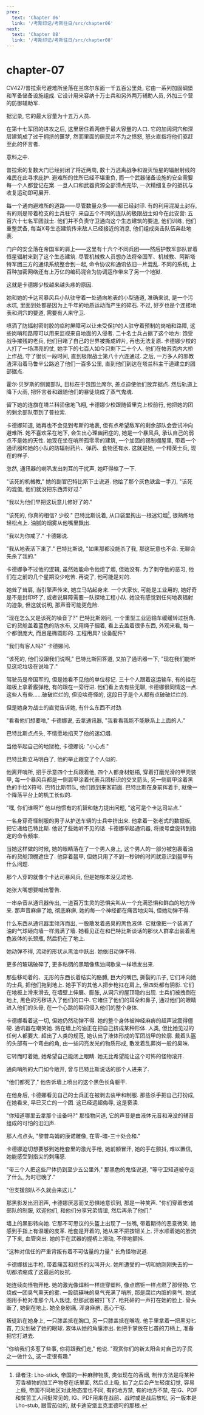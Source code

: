 ```yaml
---
prev:
  text: 'Chapter 06'
  link: '/考斯印记/考斯往日/src/chapter06'
next:
  text: 'Chapter 08'
  link: '/考斯印记/考斯往日/src/chapter08'
---
```


# chapter-07

CV427/普拉索号避难所坐落在兰席尔东面一千五百公里处, 它由一系列加固碉堡和军备储备设施组成. 它设计用来容纳十万士兵和另外两万辅助人员, 外加三个营的防御辅助军.

据记录, 它的最大容量为十五万人员.

在第十七军团的进攻之后, 这里居住着两倍于最大容量的人口. 它的加阔洞穴和深层建筑成了过于拥挤的噩梦, 然而里面的居民并不为之愤怒, 怒火直指将他们驱赶至此的怀言者.

意料之中.

普拉索的复数大门已经封闭了将近两周, 数十万逃离战争和毁灭恒星的辐射射线的难民在此寻求庇护. 避难所的住所已经不堪重负, 而一个武器储备设施的安全需要每一个人都登记在案. 一旦人口和武器资源全部清点完毕, 一次精细复杂的抵抗与收复运动即可展开.

每一个通向避难所的道路——尽管数量众多——都已经封印. 有的利用混凝土封存, 有的则是带着枪支的士兵驻守. 来自五个不同的连队的极限战士如今在此安营: 五百六十七名军团战士. 他们并不负责守卫通向这个生态建筑的要道, 他们训练, 他们重整武备, 每当X号生态建筑传来敌人已经接近的消息, 他们组成突击队伍奔赴地表.

门户的安全落在帝国军的肩上——这里有十六个不同兵团——然后护教军部队冒着恒星辐射来到了这个生态建筑. 尽管机械教人员想办法将帝国军、机械教、阿斯塔特军团三方的通讯系统整合到一起, 命令协议和通讯依旧一片混乱. 不同的系统, 上百种加密网络还有上万亿的编码混合为协调运作带来了另一个地狱.

这就是卡德娜少校越来越头疼的原因.

她和她的卡达司暴风兵小队驻守着一处通向地表的小型通道, 准确来说, 是一个污水坑, 里面到处都是因为上千年的地质运动而产生的碎石. 不过, 好歹也是个连接地表和洞穴的要道, 需要有人来守卫.

喷洒了防辐射密封胶的临时屏障可以让未受保护的人驻守着预制的岗哨和路障, 这些岗哨和路障可以用来监视来自地面的入侵者. 二十名士兵占据了这个地方: 饱受战争摧残的老兵, 他们目睹了自己的世界被撕成碎片, 再也无法复原. 卡德娜少校的人打了一场漂亮的仗, 她手下的七百人如今只剩下二十个人. 他们在帕苏克内大桥上作战, 守了很长一段时间, 直到极限战士第八十六连通过. 之后, 一万多人的邪教渣滓沿着马鲁辛公路追了他们一百多公里, 直到他们到达在塔兰科主干道建立的团部据点.

霍尔·贝罗斯的侧翼部队, 目标在于包围兰席尔, 差点迫使他们放弃据点. 然后轨道上降下火雨, 把怀言者和跟随他们的暴徒烧成了蒸气鬼魂.

留下她的连旗在塔兰科骄傲地飞翔, 卡德娜少校跟随留里克上校前行, 他把她的团的剩余部队带到了普拉索.

卡德娜知道, 她再也不会见到考斯的地表, 但有点希望敌军的剩余部队会尝试冲向避难所. 她不喜欢呆在地下, 会生出心理幽闭症的, 她是一个暴风兵, 承认自己的弱点不是她的天性. 她现在坐在哨所孤零零的建筑, 一个加固的锡制棚屋里, 带着一个通讯器和她的小队的防辐射药片、弹药、食物还有水. 这就是她, 一个精英士兵, 现在的样子.

忽然, 通讯器的喇叭发出刺耳的干扰声, 她吓得缩了一下.

"该死的机械教," 她的副官巴特比斯下士说道. 他给了那个灰色铁盒一手刀, "该死的混蛋, 他们就没把东西弄好过."

"我以为他们早把这玩意儿修好了的."

"该死的, 你真的相信? 少校." 巴特比斯说着, 从口袋里掏出一根迷幻烟[^1], 很熟练地轻松点上. 油腻的烟雾从他嘴里飘出.

"我以为你戒了." 卡德娜说.

"我从地表活下来了." 巴特比斯说, "如果那都没能杀了我, 那这玩意也不会. 无聊会先杀了我的."

卡德娜争不过他的逻辑, 虽然她能命令他熄了烟, 但她没有. 为了剥夺他的恶习, 他们在之前的几个星期没少吃苦. 再说了, 他可能是对的.

她耸了耸肩, 当引擎声传来, 她立马站起身来. 一个大家伙, 可能是工业用的, 她好奇是不是封印坏了, 或者说屏障需要一队探地工程小队. 她没有感觉到任何地表辐射的迹象, 但这就说明, 那声音可能更危险.

"现在怎么又是该死的噪音了?" 巴特比斯刚问, 一个重型工业运输车缓缓转过拐角. 它的货舱盖着蓝色的防水布, 又用绳子捆着, 看上去盖着很多东西, 外观来看, 每一个都很庞大, 而且是椭圆形的. 工程用具? 设备配件?

"我们有客人吗?" 卡德娜问.

"该死的, 他们没跟我们说啊," 巴特比斯回答道, 又拍了通讯器一下, "现在我们能听见这坨垃圾在说啥了."

驾驶员是帝国军的, 但是她看不见他的单位标记. 三十个人跟着这运输车, 有的挂在踏板上拿着霰弹枪, 有的跟在一旁行进. 他们看上去有些无聊, 卡德娜很同情这一点. 这些人有些……破破烂烂的, 但没啥奇怪的, 这段日子是个人都有点破破烂烂的.

但是她身为战士的直觉告诉她, 有什么东西不对劲.

"看看他们想要啥," 卡德娜说, 去拿通讯器, "我看看我能不能联系上上面的人."

巴特比斯点点头, 不情愿地掐灭了他的迷幻烟.

当他举起自己的地狱枪, 卡德娜说: "小心点."

巴特比斯立马明白了, 他的举止跟变了个人似的.

他离开哨所, 招手示意四个士兵跟着他, 四个人都身材魁梧, 穿着打磨光滑的甲壳装甲, 每一个暴风兵都是一侧肩甲涂着代表兵团标识的交叉箭头, 另一侧肩甲涂着黑色的手绘X符号. 巴特比斯带队, 他们跑到来客前面. 巴特比斯在身前挥着手, 就像一个降落平台上的机工长似的.

"嘿, 你们谁啊?" 他以他惯有的机智和魅力提出问题, "这可是个卡达司站点."

一名身穿奇怪制服的男子从护送车辆的士兵中挤出来. 他拿着一张老式的数据板, 把它递给巴特比斯. 他说了些她听不见的话. 卡德娜举起通讯器, 将拨号盘旋转到指定的命令频率.

当她这样做的时候, 她的眼睛落在了一个男人身上, 这个男人的一部分被包裹着油布的货舱顶棚遮住了. 他穿着盔甲, 但她只用了不到一秒钟的时间就意识到盔甲有什么问题.

那个人穿的就像个卡达司暴风兵, 但是她根本没见过他.

她张大嘴想要喊出警告.

一串杂音从通讯器传出, 一道百万生灵的恐惧尖叫从一个充满恐惧和鲜血的地方传来. 那声音麻痹了她, 彻底麻痹, 她的每一个神经都在痛苦地尖叫, 但她动弹不得.

什么东西从通讯器里倾泻而出, 一股散发着恶臭的黑色液体. 它就像把一个装满了油的气球砸向墙一样溅满了墙. 她看见正在和巴特比斯谈话的那伙人群拿出装着黑色液体的长颈瓶, 然后扔在了地上.

她动弹不得, 流动的形状从黑油中跃出. 她依旧动弹不得.

更多的玻璃破碎了, 更多粘稠的黑暗像焦油间歇泉一样喷发出来.

那些移动着的、无形的东西长着结实的胳膊, 巨大的嘴巴, 撕裂的爪子, 它们冲向她的士兵, 把他们拖到地上. 她手下的其他人把步枪扛在肩上, 但四处都有阴影. 它们在地板上滑来滑去, 在墙壁上伸展、膨胀, 从洞穴的屋顶隐约出现. 士兵们被拽倒在地上, 黑色的污秽进入了他们的口中. 它堵住了他们的耳朵和鼻子, 通过他们的眼睛进入他们的头骨, 在一个心跳的瞬间侵入他们的整个身体.

卡德娜看着这一切, 但她仍然动弹不得. 她的整个身体被神经麻痹的超声波震得僵硬. 通讯器在嘲笑她. 溅在墙上的油正在把自己挤成某种形体. 人类, 但比她见过的任何人都要大. 超出了人类的规范, 她认出了液体形成的军团战甲的轮廓. 戴着头盔的头部有一个弯曲的角, 由一些闪亮发光的物质形成, 散发着乱葬岗一般的臭味.

它转而盯着她, 她希望自己能闭上眼睛. 她无比希望能让这个可怖的怪物滚开.

通向哨所的大门如今敞开, 曾与巴特比斯说话的那个人进来了.

"他们都死了," 他告诉墙上喷出的这个黑色长角躯干.

在他身后, 卡德娜看见自己的士兵正在被剥去装甲和制服. 那些杀手把自己打扮成, 在她看来, 早已灭亡的一个团. 这已经远超侮辱, 这是亵渎.

"你知道哪里去拿那个设备吗?" 那怪物问道, 它的声音是由液体元音和淹没的辅音组成的可怕的汩汩声.

那人点点头, "黎普乌姆的康诺雕像, 在零-暗-三十处会和."

卡德娜迫切想要够到她枪套里的激光手枪, 她前额冒汗, 她的手在颤抖, 难以置信, 她能感受到指尖的刺痛感.

"带三个人把这些尸体扔到至少五公里外," 那黑色的鬼怪说道, "等守卫知道被夺走了什么, 为时已晚了."

"但支援部队不久就会来这儿."

那黑影发出汩汩声, 卡德娜厌恶而又恐惧地意识到, 那是一种笑声. "你们穿着忠诚部队的制服, 欢迎他们, 和他们分享兄弟情谊, 然后再杀了他们."

墙上的黑影转向她. 它那不可思议的头盔上出现了一张嘴, 带着期待的恶意微笑. 她感到手指上有温暖的皮革. 枪套是开着的, 她从来不把按钮关上. 汗水顺着她的脸流了下来, 血管突出. 她的手在武器的握柄上滑动, 不停地颤抖.

"这种对信任的严重背叛有着不可估量的力量." 长角怪物说道.

卡德娜拔出手枪, 带着痛苦和悲伤的尖叫开火. 她所遭受的一切和她刚刚失去的一切都浓缩成了这最后的反抗.

她连续向怪物开枪. 她的激光像焊料一样烧穿塑料, 像点燃钷一样点燃了那怪物. 它烧成一团臭气熏天的雾. 一股硫磺味的臭气充满了哨所, 那是腐烂内脏的臭气. 她试图用手枪对准那个凡人叛徒, 但那武器被打飞了. 枪托砰的一声打在她的脸上. 骨头断了, 她倒在地上. 她全身剧痛, 浑身麻痹, 恶心干呕.

叛徒趴在她身上, 一只膝盖抵在胸口, 另一只膝盖抵在喉咙. 他手里拿着一把黑刃匕首, 刀尖划破了她的眼球. 液体从她的角膜渗出. 他把手掌放在匕首的刀柄上, 准备把它打进去.

"你给我们多惹了些事, 你将跟我们走," 他说. "观赏你们的新太阳会对自己的子民之一做什么, 这一定很有趣."

[^1]: 译者注: Lho-stick, 帝国的一种麻醉物质, 类似现在的香烟, 制作方法是将某种芳香植物的加工产物卷在纸里面, 然后点上吸, 抽了之后会产生轻度幻觉, 容易上瘾, 帝国不同地区对此物态度也不同, 有的地方禁, 有的地方不禁, 在IG、PDF和贫苦工人间挺常见的, IG、PDF用来在战前、战时或是战后放松, 另一版本是Lho-stub, 跟雪茄似的, 就卡迪安堡主克里德叼的那根.
